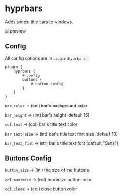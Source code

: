 # hyprbars

Adds simple title bars to windows.

![preview](https://i.ibb.co/GkDTL4Q/20230228-23h20m36s-grim.png)

## Config

All config options are in `plugin:hyprbars`:

```
plugin {
    hyprbars {
        # config
        buttons {
            # button config
        }
    }
}
```

`bar_color` -> (col) bar's background color

`bar_height` -> (int) bar's height (default 15)

`col.text` -> (col) bar's title text color

`bar_text_size` -> (int) bar's title text font size (default 10)

`bar_text_font` -> (str) bar's title text font (default "Sans")

## Buttons Config

`button_size` -> (int) the size of the buttons.

`col.maximize` -> (col) maximize button color

`col.close` -> (col) close button color
